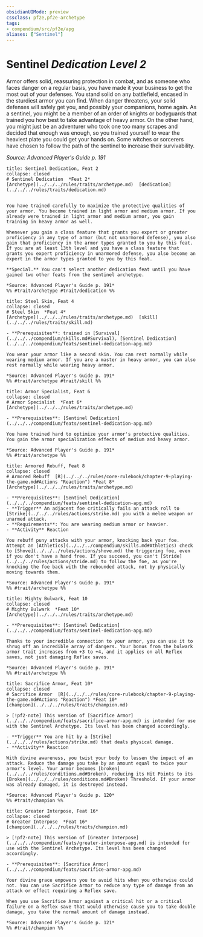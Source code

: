 ```yaml
---
obsidianUIMode: preview
cssclass: pf2e,pf2e-archetype
tags:
- compendium/src/pf2e/apg
aliases: ["Sentinel"]
---
```

# Sentinel *Dedication Level 2*  

Armor offers solid, reassuring protection in combat, and as someone who faces danger on a regular basis, you have made it your business to get the most out of your defenses. You stand solid on any battlefield, encased in the sturdiest armor you can find. When danger threatens, your solid defenses will safely get you, and possibly your companions, home again. As a sentinel, you might be a member of an order of knights or bodyguards that trained you how best to take advantage of heavy armor. On the other hand, you might just be an adventurer who took one too many scrapes and decided that enough was enough, so you trained yourself to wear the heaviest plate you could get your hands on. Some witches or sorcerers have chosen to follow the path of the sentinel to increase their survivability.

*Source: Advanced Player's Guide p. 191*

```ad-embed-feat
title: Sentinel Dedication, Feat 2
collapse: closed
# Sentinel Dedication  *Feat 2*  
[Archetype](../../../rules/traits/archetype.md)  [dedication](../../../rules/traits/dedication.md)  


You have trained carefully to maximize the protective qualities of your armor. You become trained in light armor and medium armor. If you already were trained in light armor and medium armor, you gain training in heavy armor as well.

Whenever you gain a class feature that grants you expert or greater proficiency in any type of armor (but not unarmored defense), you also gain that proficiency in the armor types granted to you by this feat. If you are at least 13th level and you have a class feature that grants you expert proficiency in unarmored defense, you also become an expert in the armor types granted to you by this feat.

**Special.** You can't select another dedication feat until you have gained two other feats from the sentinel archetype.

*Source: Advanced Player's Guide p. 191*  
%% #trait/archetype #trait/dedication %%
```  

```ad-embed-feat
title: Steel Skin, Feat 4
collapse: closed
# Steel Skin  *Feat 4*  
[Archetype](../../../rules/traits/archetype.md)  [skill](../../../rules/traits/skill.md)  

- **Prerequisites**: trained in [Survival](../../../compendium/skills.md#Survival), [Sentinel Dedication](../../../compendium/feats/sentinel-dedication-apg.md)

You wear your armor like a second skin. You can rest normally while wearing medium armor. If you are a master in heavy armor, you can also rest normally while wearing heavy armor.

*Source: Advanced Player's Guide p. 191*  
%% #trait/archetype #trait/skill %%
```  

```ad-embed-feat
title: Armor Specialist, Feat 6
collapse: closed
# Armor Specialist  *Feat 6*  
[Archetype](../../../rules/traits/archetype.md)  

- **Prerequisites**: [Sentinel Dedication](../../../compendium/feats/sentinel-dedication-apg.md)

You have trained hard to optimize your armor's protective qualities. You gain the armor specialization effects of medium and heavy armor.

*Source: Advanced Player's Guide p. 191*  
%% #trait/archetype %%
```  

```ad-embed-feat
title: Armored Rebuff, Feat 8
collapse: closed
# Armored Rebuff  [R](../../../rules/core-rulebook/chapter-9-playing-the-game.md#Actions "Reaction") *Feat 8*  
[Archetype](../../../rules/traits/archetype.md)  

- **Prerequisites**: [Sentinel Dedication](../../../compendium/feats/sentinel-dedication-apg.md)
- **Trigger** An adjacent foe critically fails an attack roll to [Strike](../../../rules/actions/strike.md) you with a melee weapon or unarmed attack.
- **Requirements**: You are wearing medium armor or heavier.
- **Activity** Reaction

You rebuff puny attacks with your armor, knocking back your foe. Attempt an [Athletics](../../../compendium/skills.md#Athletics) check to [Shove](../../../rules/actions/shove.md) the triggering foe, even if you don't have a hand free. If you succeed, you can't [Stride](../../../rules/actions/stride.md) to follow the foe, as you're knocking the foe back with the rebounded attack, not by physically moving towards them.

*Source: Advanced Player's Guide p. 191*  
%% #trait/archetype %%
```  

```ad-embed-feat
title: Mighty Bulwark, Feat 10
collapse: closed
# Mighty Bulwark  *Feat 10*  
[Archetype](../../../rules/traits/archetype.md)  

- **Prerequisites**: [Sentinel Dedication](../../../compendium/feats/sentinel-dedication-apg.md)

Thanks to your incredible connection to your armor, you can use it to shrug off an incredible array of dangers. Your bonus from the bulwark armor trait increases from +3 to +4, and it applies on all Reflex saves, not just damaging Reflex saves.

*Source: Advanced Player's Guide p. 191*  
%% #trait/archetype %%
```  

```ad-embed-feat
title: Sacrifice Armor, Feat 10*
collapse: closed
# Sacrifice Armor  [R](../../../rules/core-rulebook/chapter-9-playing-the-game.md#Actions "Reaction") *Feat 10*  
[champion](../../../rules/traits/champion.md)  

> [!pf2-note] This version of [Sacrifice Armor](../../../compendium/feats/sacrifice-armor-apg.md) is intended for use with the Sentinel Archetype. Its level has been changed accordingly.

- **Trigger** You are hit by a [Strike](../../../rules/actions/strike.md) that deals physical damage.
- **Activity** Reaction

With divine awareness, you twist your body to lessen the impact of an attack. Reduce the damage you take by an amount equal to twice your armor's level. Your armor becomes [broken](../../../rules/conditions.md#Broken), reducing its Hit Points to its [Broken](../../../rules/conditions.md#Broken) Threshold. If your armor was already damaged, it is destroyed instead.

*Source: Advanced Player's Guide p. 120*  
%% #trait/champion %%
```  

```ad-embed-feat
title: Greater Interpose, Feat 16*
collapse: closed
# Greater Interpose  *Feat 16*  
[champion](../../../rules/traits/champion.md)  

> [!pf2-note] This version of [Greater Interpose](../../../compendium/feats/greater-interpose-apg.md) is intended for use with the Sentinel Archetype. Its level has been changed accordingly.

- **Prerequisites**: [Sacrifice Armor](../../../compendium/feats/sacrifice-armor-apg.md)

Your divine grace empowers you to avoid hits when you otherwise could not. You can use Sacrifice Armor to reduce any type of damage from an attack or effect requiring a Reflex save.

When you use Sacrifice Armor against a critical hit or a critical failure on a Reflex save that would otherwise cause you to take double damage, you take the normal amount of damage instead.

*Source: Advanced Player's Guide p. 121*  
%% #trait/champion %%
```
